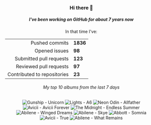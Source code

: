 <div align="center">
  <h3>Hi there 👋</h3>
  <h5>I've been working on GitHub for about 7 years now</h5>
  <p>In that time I've:</p>
  <table>
    <tr>
      <td align="right">Pushed commits</td>
      <td><strong>1836</strong></td>
    </tr>
    <tr>
      <td align="right">Opened issues</td>
      <td><strong>98</strong></td>
    </tr>
    <tr>
      <td align="right">Submitted pull requests</td>
      <td><strong>123</strong></td>
    </tr>
    <tr>
      <td align="right">Reviewed pull requests</td>
      <td><strong>97</strong></td>
    </tr>
    <tr>
      <td align="right">Contributed to repositories</td>
      <td><strong>23</strong></td>
    </tr>
  </table>

</div>
<!-- [![GitHub Streak](https://streak-stats.demolab.com?user=darynwhite&theme=dark&hide_border=true&date_format=%5BY.%5Dn.j&background=45%2C192ED0%2C000000)](https://git.io/streak-stats) -->

<div align="center">
  <h6>My top 10 albums from the last 7 days</h6>
</div>


<!-- lastfm -->
<p align="center"><img src="https://lastfm.freetls.fastly.net/i/u/64s/d8c69121d829c66b65e6003a5d4415f8.jpg" title="Gunship - Unicorn"> <img src="https://lastfm.freetls.fastly.net/i/u/64s/9c019286f3282154a84d5f149e2b938c.jpg" title="Lights - A6"> <img src="https://lastfm.freetls.fastly.net/i/u/64s/fdcd8a3afa4a5584cc585c5ee6d06873.jpg" title="Neon Odin - Allfather"> <img src="https://lastfm.freetls.fastly.net/i/u/64s/2c1865ea719cad02d91852b2f3ee5ab4.jpg" title="Avicii - Avicii Forever"> <img src="https://lastfm.freetls.fastly.net/i/u/64s/7c804b2219fb1978fd44013c9bfa5e24.jpg" title="The Midnight - Endless Summer"> <img src="https://lastfm.freetls.fastly.net/i/u/64s/63e9b188c786835f816db3924a4e9308.jpg" title="Abilene - Winged Dreams"> <img src="https://lastfm.freetls.fastly.net/i/u/64s/b32f0d69a9f0ee06d441a02daff65569.jpg" title="Abilene - Skye"> <img src="https://lastfm.freetls.fastly.net/i/u/64s/a7403c29da998233a0ce507bf321862b.jpg" title="Abbott - Somnia"> <img src="https://lastfm.freetls.fastly.net/i/u/64s/f54f3b6ef26445a5bbb8a72f0f7830bd.png" title="Avicii - True"> <img src="https://lastfm.freetls.fastly.net/i/u/64s/b4972f03656762528c4e9e0b1e27198c.jpg" title="Abilene - What Remains"> </p>
